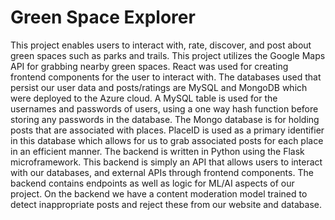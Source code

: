# Green Space Explorer

This project enables users to interact with, rate, discover, and post about green spaces such as parks and trails. This project utilizes
the Google Maps API for grabbing nearby green spaces. React was used for creating frontend components for the user to interact with. The databases 
used that persist our user data and posts/ratings are MySQL and MongoDB which were deployed to the Azure cloud. A MySQL table is used for the usernames and passwords
of users, using a one way hash function before storing any passwords in the database. The Mongo database is for holding posts that are associated with places. PlaceID is used as a primary identifier in this database 
which allows for us to grab associated posts for each place in an efficient manner. The backend is written in Python using the Flask microframework. This backend is simply an API that allows users to interact with our databases, and 
external APIs through frontend components. The backend contains endpoints as well as logic for ML/AI aspects of our project. On the backend we have a content moderation model trained 
to detect inappropriate posts and reject these from our website and database. 
